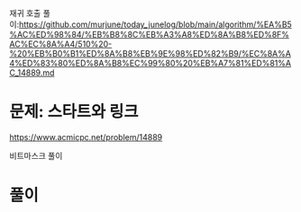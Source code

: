 재귀 호출 풀이:https://github.com/murjune/today_junelog/blob/main/algorithm/%EA%B5%AC%ED%98%84/%EB%B8%8C%EB%A3%A8%ED%8A%B8%ED%8F%AC%EC%8A%A4/510%20-%20%EB%B0%B1%ED%8A%B8%EB%9E%98%ED%82%B9/%EC%8A%A4%ED%83%80%ED%8A%B8%EC%99%80%20%EB%A7%81%ED%81%AC_14889.md
# 문제: 스타트와 링크
https://www.acmicpc.net/problem/14889  

비트마스크 풀이

# 풀이
``` python

```
